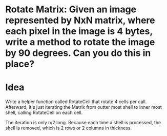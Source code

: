 # Rotate Matrix: Given an image represented by NxN matrix, where each pixel in the image is 4 bytes, write a method to rotate the image by 90 degrees. Can you do this in place?  

# Idea   
Write a helper function called RotateCell that rotate 4 cells per call.  
Afterward, it's just iterating the Matrix from outter most shell to inner most shell, calling RotateCell on each cell.  

The iteration is only n/2 long. Because each time a shell is processed, the shell is removed, which is 2 rows or 2 columns in thickness.
